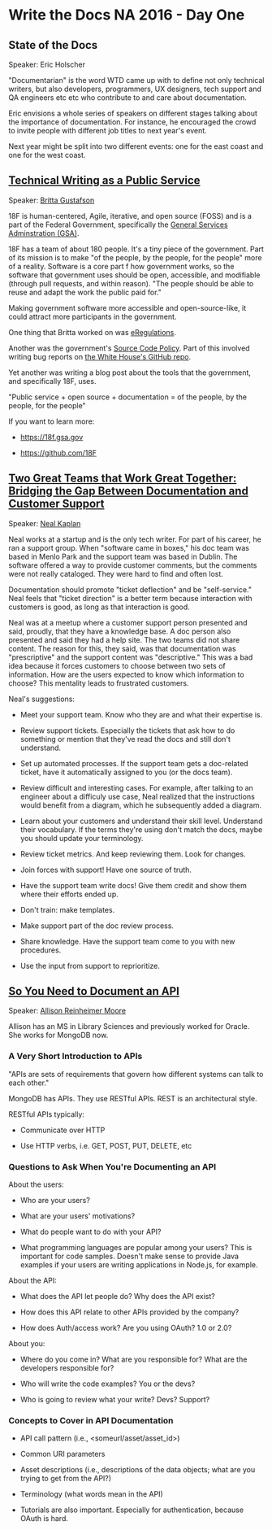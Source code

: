 # Write the Docs NA 2016 - Day One

## State of the Docs

Speaker: Eric Holscher

"Documentarian" is the word WTD came up with to define not only technical writers, but also developers, programmers, UX designers, tech support and QA engineers etc etc who contribute to and care about documentation.

Eric envisions a whole series of speakers on different stages talking about the importance of documentation. For instance, he encouraged the crowd to invite people with different job titles to next year's event.

Next year might be split into two different events: one for the east coast and one for the west coast.

## [Technical Writing as a Public Service](http://www.writethedocs.org/conf/na/2016/speakers/#speaker-britta-gustafson)

Speaker: [Britta Gustafson](https://twitter.com/brittagus)

18F is human-centered, Agile, iterative, and open source (FOSS) and is a part of the Federal Government, specifically the [General Services Adminstration (GSA)](http://www.gsa.gov/portal/category/100000).

18F has a team of about 180 people. It's a tiny piece of the government. Part of its mission is to make "of the people, by the people, for the people" more of a reality. Software is a core part f how government works, so the software that government uses should be open, accessible, and modifiable (through pull requests, and within reason). "The people should be able to reuse and adapt the work the public paid for."   

Making government software more accessible and open-source-like, it could attract more participants in the government.

One thing that Britta worked on was [eRegulations](http://www.consumerfinance.gov/eregulations/).

Another was the government's [Source Code Policy](https://sourcecode.cio.gov/). Part of this involved writing bug reports on [the White House's GitHub repo](https://github.com/whitehouse/source-code-policy/issues).

Yet another was writing a blog post about the tools that the government, and specifically 18F, uses.

"Public service + open source + documentation = of the people, by the people, for the people"  

If you want to learn more:

- <https://18f.gsa.gov>

- <https://github.com/18F>

## [Two Great Teams that Work Great Together: Bridging the Gap Between Documentation and Customer Support](http://www.writethedocs.org/conf/na/2016/speakers/#speaker-neal-kaplan)

Speaker: [Neal Kaplan](https://twitter.com/NealKaplan)

Neal works at a startup and is the only tech writer. For part of his career, he ran a support group. When "software came in boxes," his doc team was based in Menlo Park and the support team was based in Dublin. The software offered a way to provide customer comments, but the comments were not really cataloged. They were hard to find and often lost.

Documentation should promote "ticket deflection" and be "self-service." Neal feels that "ticket direction" is a better term because interaction with customers is good, as long as that interaction is good.

Neal was at a meetup where a customer support person presented and said, proudly, that they have a knowledge base. A doc person also presented and said they had a help site. The two teams did not share content. The reason for this, they said, was that documentation was "prescriptive" and the support content was "descriptive." This was a bad idea because it forces customers to choose between two sets of information. How are the users expected to know which information to choose? This mentality leads to frustrated customers.

Neal's suggestions:

- Meet your support team. Know who they are and what their expertise is.

- Review support tickets. Especially the tickets that ask how to do something or mention that they've read the docs and still don't understand.

- Set up automated processes. If the support team gets a doc-related ticket, have it automatically assigned to you (or the docs team).

- Review difficult and interesting cases. For example, after talking to an engineer about a difficuly use case, Neal realized that the instructions would benefit from a diagram, which he subsequently added a  diagram.

- Learn about your customers and understand their skill level. Understand their vocabulary. If the terms they're using don't match the docs, maybe you should update your terminology.

- Review ticket metrics. And keep reviewing them. Look for changes.

- Join forces with support! Have one source of truth.

- Have the support team write docs! Give them credit and show them where their efforts ended up.

- Don't train: make templates.

- Make support part of the doc review process.

- Share knowledge. Have the support team come to you with new procedures.

- Use the input from support to reprioritize.

## [So You Need to Document an API](http://www.writethedocs.org/conf/na/2016/speakers/#speaker-allison-reinheimer-moore)

Speaker: [Allison Reinheimer Moore](https://twitter.com/schmalliso)

Allison has an MS in Library Sciences and previously worked for Oracle. She works for MongoDB now.

### A Very Short Introduction to APIs

"APIs are sets of requirements that govern how different systems can talk to each other."

MongoDB has APIs. They use RESTful APIs. REST is an architectural style.

RESTful APIs typically:

- Communicate over HTTP

- Use HTTP verbs, i.e. GET, POST, PUT, DELETE, etc

### Questions to Ask When You're Documenting an API

About the users:

- Who are your users?

- What are your users' motivations?

- What do people want to do with your API?

- What programming languages are popular among your users? This is important for code samples. Doesn't make sense to provide Java examples if your users are writing applications in Node.js, for example.

About the API:

- What does the API let people do? Why does the API exist?

- How does this API relate to other APIs provided by the company?

- How does Auth/access work? Are you using OAuth? 1.0 or 2.0?

About you:

- Where do you come in? What are you responsible for? What are the developers responsible for?

- Who will write the code examples? You or the devs?

- Who is going to review what your write? Devs? Support?

### Concepts to Cover in API Documentation

- API call pattern (i.e., <someurl/asset/asset_id>)

- Common URI parameters

- Asset descriptions (i.e., descriptions of the data objects; what are you trying to get from the API?)

- Terminology (what words mean in the API)

- Tutorials are also important. Especially for authentication, because OAuth is hard. 
